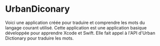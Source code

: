# UrbanDiconary
Voici une application créée pour traduire et comprendre les mots du langage courant utilisé. Cette application est une application basique développée pour apprendre Xcode et Swift. Elle fait appel à l'API d'Urban Dictionary pour traduire les mots.
